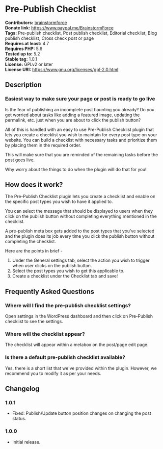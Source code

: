 # Pre-Publish Checklist #
**Contributors:** [brainstormforce](https://profiles.wordpress.org/brainstormforce)  
**Donate link:** https://www.paypal.me/BrainstormForce  
**Tags:** Pre-publish checklist, Post publish checklist, Editorial checklist, Blog publish checklist, Cross check post or page  
**Requires at least:** 4.7  
**Requires PHP:** 5.6  
**Tested up to:** 5.2  
**Stable tag:** 1.0.1  
**License:** GPLv2 or later  
**License URI:** https://www.gnu.org/licenses/gpl-2.0.html  

## Description ##
### Easiest way to make sure your page or post is ready to go live ###

Is the fear of publishing an incomplete post haunting you already? Do you get worried about tasks like adding a featured image, updating the permalink, etc. just when you are about to click the publish button?

All of this is handled with an easy to use Pre-Publish Checklist plugin that lets you create a checklist you wish to maintain for every post type on your website. You can build a checklist with necessary tasks and prioritize them by placing them in the required order.

This will make sure that you are reminded of the remaining tasks before the post goes live.

Why worry about the things to do when the plugin will do that for you!

## How does it work? ##
	
The Pre-Publish Checklist plugin lets you create a checklist and enable on the specific post types you wish to have it applied to.

You can select the message that should be displayed to users when they click on the publish button without completing everything mentioned in the checklist.

A pre-publish meta box gets added to the post types that you've selected and the plugin does its job every time you click the publish button without completing the checklist.

Here are the points in brief -

1. Under the General settings tab, select the action you wish to trigger when user clicks on the publish button.
2. Select the post types you wish to get this applicable to.
3. Create a checklist under the Checklist tab and save!

## Frequently Asked Questions ##

### Where will I find the pre-publish checklist settings? ###
Open settings in the WordPress dashboard and then click on Pre-Publish checklist to see the settings.

### Where will the checklist appear? ###
The checklist will appear within a metabox on the post/page edit page.

### Is there a default pre-publish checklist available? ###
Yes, there is a short list that we've provided within the plugin. However, we recommend you to modify it as per your needs.

## Changelog ##

### 1.0.1 ###
- Fixed: Publish/Update button position changes on changing the post status.

### 1.0.0 ###
- Initial release.